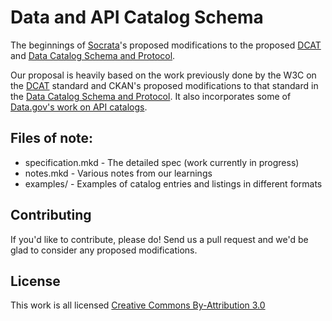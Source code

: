 # Data and API Catalog Schema

The beginnings of [Socrata](http://www.socrata)'s proposed modifications to the proposed [DCAT](http://www.w3.org/TR/vocab-dcat/) and [Data Catalog Schema and Protocol](http://spec.datacatalogs.org/).

Our proposal is heavily based on the work previously done by the W3C on the [DCAT](http://www.w3.org/TR/vocab-dcat/) standard and CKAN's proposed modifications to that standard in the [Data Catalog Schema and Protocol](http://spec.datacatalogs.org/). It also incorporates some of [Data.gov's work on API catalogs](http://wiki.data.gov/wiki/Draft_API_Catalog_metadata_schema).

## Files of note:

- specification.mkd - The detailed spec (work currently in progress)
- notes.mkd - Various notes from our learnings 
- examples/ - Examples of catalog entries and listings in different formats 

## Contributing

If you'd like to contribute, please do! Send us a pull request and we'd be glad to consider any proposed modifications.

## License

This work is all licensed [Creative Commons By-Attribution 3.0](http://creativecommons.org/licenses/by/3.0/legalcode)
